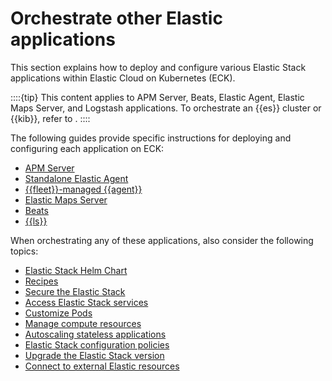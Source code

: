 # Orchestrate other Elastic applications

This section explains how to deploy and configure various Elastic Stack applications within Elastic Cloud on Kubernetes (ECK).

::::{tip}
This content applies to APM Server, Beats, Elastic Agent, Elastic Maps Server, and Logstash applications. To orchestrate an {{es}} cluster or {{kib}}, refer to [](./manage-deployments.md).
::::

The following guides provide specific instructions for deploying and configuring each application on ECK:
* [APM Server](apm-server.md)
* [Standalone Elastic Agent](standalone-elastic-agent.md)
* [{{fleet}}-managed {{agent}}](fleet-managed-elastic-agent.md)
* [Elastic Maps Server](elastic-maps-server.md)
* [Beats](beats.md)
* [{{ls}}](logstash.md)

When orchestrating any of these applications, also consider the following topics:

* [Elastic Stack Helm Chart](managing-deployments-using-helm-chart.md)
* [Recipes](recipes.md)
* [Secure the Elastic Stack](../../security.md)
* [Access Elastic Stack services](accessing-services.md)
* [Customize Pods](customize-pods.md)
* [Manage compute resources](manage-compute-resources.md)
* [Autoscaling stateless applications](../../autoscaling/autoscaling-stateless-applications-on-eck.md)
* [Elastic Stack configuration policies](elastic-stack-configuration-policies.md)
* [Upgrade the Elastic Stack version](../../upgrade/deployment-or-cluster.md)
* [Connect to external Elastic resources](connect-to-external-elastic-resources.md)